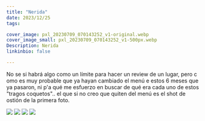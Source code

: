```yaml
---
title: "Nerida"
date: 2023/12/25
tags:

cover_image: pxl_20230709_070143252_v1-original.webp
cover_image_small: pxl_20230709_070143252_v1-500px.webp
Description: Nerida
linkinbio: false

---
```


No se si habrá algo como un límite para hacer un review de un lugar, pero c omo es muy probable que ya hayan cambiado el menú e estos 6 meses que ya pasaron, ni p'a qué me esfuerzo en buscar de qué era cada uno de estos "tragos coquetos".. el que si no creo que quiten del menú es el shot de ostión de la primera foto.


[![](pxl_20230709_065154394_v1)](pxl_20230709_065154394_v1-original.webp)
[![](pxl_20230709_065932000_v1)](pxl_20230709_065932000_v1-original.webp)
[![](pxl_20230709_070143252_v1)](pxl_20230709_070143252_v1-original.webp)
[![](pxl_20230709_070155316_v1)](pxl_20230709_070155316_v1-original.webp)